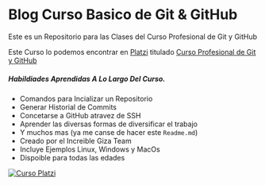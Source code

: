 # Blog Curso Basico de Git & GitHub

Este es un Repositorio para las Clases del Curso Profesional de Git y GitHub

Este Curso lo podemos encontrar en [Platzi](https://Platzi.com "Platzi") titulado [Curso Profesional de Git y GitHub](https://platzi.com/cursos/git-github/ "Curso Profesional de Git y GitHub")

##### Habildiades Aprendidas A Lo Largo Del Curso.
- Comandos para Incializar un Repositorio
- Generar Historial de Commits
- Concetarse a GitHub atravez de SSH
- Aprender las diversas formas de diversificar el trabajo
- Y muchos mas (ya me canse de hacer este `Readme.md`)
- Creado por el Increible Giza Team
- Incluye Ejemplos Linux, Windows y MacOs
- Dispoible para todas las edades

[![Curso Platzi](https://imgur.com/PlSY6d6 "Curso Platzi")](# "Curso Platzi")




